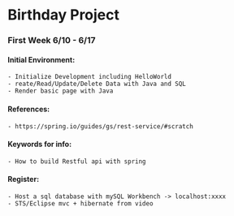 # Birthday Project
### First Week 6/10 - 6/17
####  Initial Environment:
    - Initialize Development including HelloWorld
    - reate/Read/Update/Delete Data with Java and SQL
    - Render basic page with Java
####  References:
    - https://spring.io/guides/gs/rest-service/#scratch
####  Keywords for info:
    - How to build Restful api with spring

####  Register:
    - Host a sql database with mySQL Workbench -> localhost:xxxx
    - STS/Eclipse mvc + hibernate from video
